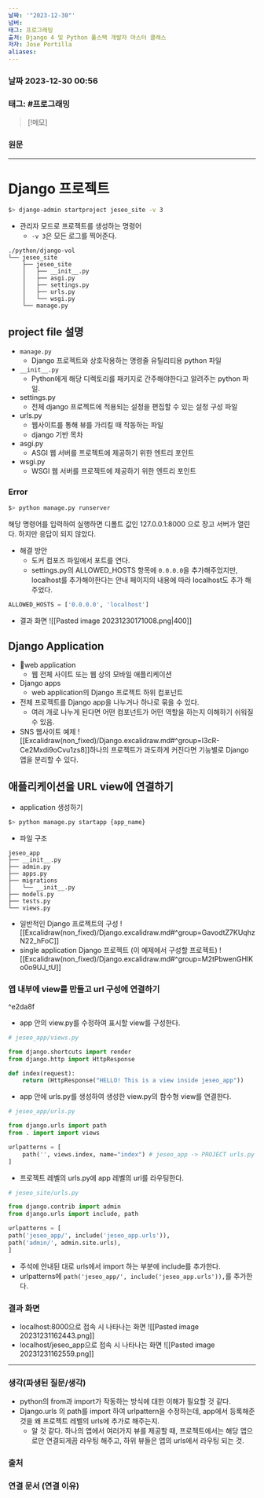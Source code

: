```yaml
---
날짜: '"2023-12-30"'
넘버: 
태그: 프로그래밍
출처: Django 4 및 Python 풀스택 개발자 마스터 클래스
저자: Jose Portilla
aliases:
---
```

### 날짜  2023-12-30 00:56

### 태그: #프로그래밍 

>[!메모]
>

### 원문
---
# Django 프로젝트
```bash
$> django-admin startproject jeseo_site -v 3
```
- 관리자 모드로 프로젝트를 생성하는 명령어
	- `-v 3`은 모든 로그를 찍어준다.
```tree
./python/django-vol
└── jeseo_site
    ├── jeseo_site
    │   ├── __init__.py
    │   ├── asgi.py
    │   ├── settings.py
    │   ├── urls.py
    │   └── wsgi.py
    └── manage.py
```
## project file 설명
- `manage.py`
	- Django 프로젝트와 상호작용하는 명령줄 유틸리티용 python 파일
- `__init__.py`
	- Python에게 해당 디렉토리를 패키지로 간주해야한다고 알려주는 python 파일.
- settings.py
	- 전체 django 프로젝트에 적용되는 설정을 편집할 수 있는 설정 구성 파일
- urls.py
	- 웹사이트를 통해 뷰를 가리킬 때 작동하는 파일 
	- django 기반 목차
- asgi.py
	- ASGI 웹 서버를 프로젝트에 제공하기 위한 엔트리 포인트
 - wsgi.py
	 - WSGI 웹 서버를 프로젝트에 제공하기 위한 엔트리 포인트
### Error
```bash
$> python manage.py runserver
```
해당 명령어를 입력하여 실행하면 디폴트 값인 127.0.0.1:8000 으로 장고 서버가 열린다.
하지만 응답이 되지 않았다.
- 해결 방안
	- 도커 컴포즈 파일에서 포트를 연다.
	- settings.py의 ALLOWED_HOSTS 항목에 `0.0.0.0`을 추가해주었지만, localhost를 추가해야한다는 안내 페이지의 내용에 따라 localhost도 추가 해주었다.
```python
ALLOWED_HOSTS = ['0.0.0.0', 'localhost']
```
- 결과 화면
	![[Pasted image 20231230171008.png|400]]
## Django Application
- web application
	- 웹 전체 사이트 또는 웹 상의 모바일 애플리케이션
- Django apps
	- web application의 Django 프로젝트 하위 컴포넌트
- 전체 프로젝트를 Django app을 나누거나 하나로 묶을 수 있다.
	- 여러 개로 나누게 된다면 어떤 컴포넌트가 어떤 역할을 하는지 이해하기 쉬워질 수  있음.
- SNS 웹사이트 예제
	![[Excalidraw(non_fixed)/Django.excalidraw.md#^group=I3cR-Ce2Mxdi9oCvu1zs8]]하나의 프로젝트가 과도하게 커진다면 기능별로 Django 앱을 분리할 수 있다.
## 애플리케이션을 URL view에 연결하기
- application 생성하기
```bash
$> python manage.py startapp {app_name}
```
- 파일 구조
```tree
jeseo_app
├── __init__.py
├── admin.py
├── apps.py
├── migrations
│   └── __init__.py
├── models.py
├── tests.py
└── views.py
```
- 일반적인 Django 프로젝트의 구성
![[Excalidraw(non_fixed)/Django.excalidraw.md#^group=GavodtZ7KUqhzN22_hFoC]]
- single application Django 프로젝트 (이 예제에서 구성할 프로젝트)
![[Excalidraw(non_fixed)/Django.excalidraw.md#^group=M2tPbwenGHlKo0o9UJ_tU]]
### 앱 내부에 view를 만들고 url 구성에 연결하기 

^e2da8f

- app 안의 view.py를 수정하여 표시할 view를 구성한다.
```python
# jeseo_app/views.py

from django.shortcuts import render
from django.http import HttpResponse

def index(request):
	return (HttpResponse("HELLO! This is a view inside jeseo_app"))
```
- app 안에 urls.py를 생성하여 생성한 view.py의 함수형 view를 연결한다.
```python
# jeseo_app/urls.py

from django.urls import path
from . import import views

urlpatterns = [
	path('', views.index, name="index") # jeseo_app -> PROJECT urls.py
]
```
- 프로젝트 레벨의 urls.py에 app 레벨의 url를 라우팅한다.
```python
# jeseo_site/urls.py

from django.contrib import admin
from django.urls import include, path

urlpatterns = [
path('jeseo_app/', include('jeseo_app.urls')),
path('admin/', admin.site.urls),
]
```
- 주석에 안내된 대로 urls에서 import 하는 부분에 include를 추가한다.
- urlpatterns에 `path('jeseo_app/', include('jeseo_app.urls')),`를 추가한다.
### 결과 화면
- localhost:8000으로 접속 시 나타나는 화면
![[Pasted image 20231231162443.png]]
- localhost/jeseo_app으로 접속 시 나타나는 화면
![[Pasted image 20231231162559.png]]

---
### 생각(파생된 질문/생각)
- python의 from과 import가 작동하는 방식에 대한 이해가 필요할 것 같다.
- Django.urls 의 path를 import 하여 urlpattern을 수정하는데, app에서 등록해준 것을 왜 프로젝트 레벨의 urls에 추가로 해주는지.
	- 알 것 같다. 하나의 앱에서 여러가지 뷰를 제공할 때, 프로젝트에서는 해당 앱으로만 연결되게끔 라우팅 해주고, 하위 뷰들은 앱의 urls에서 라우팅 되는 것.
### 출처

### 연결 문서 (연결 이유)
